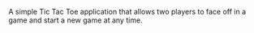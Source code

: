 A simple Tic Tac Toe application that allows two players to face off in a game and start a new game at any time. 


